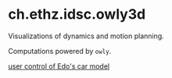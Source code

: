 # ch.ethz.idsc.owly3d

Visualizations of dynamics and motion planning.

Computations powered by `owly`.

[user control of Edo's car model](https://www.youtube.com/watch?v=X6bA33LzfKc)

